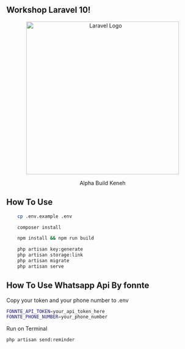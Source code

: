 ## Workshop Laravel 10!
<p align="center"><a href="https://laravel.com" target="_blank"><img src="https://raw.githubusercontent.com/laravel/art/master/logo-lockup/5%20SVG/2%20CMYK/1%20Full%20Color/laravel-logolockup-cmyk-red.svg" width="400" alt="Laravel Logo"></a></p>

<p align="center">
Alpha Build Keneh
</p>

## How To Use 
```bash
    cp .env.example .env
```
```bash
    composer install
```

```bash
    npm install && npm run build
```

```bash
    php artisan key:generate
    php artisan storage:link
    php artisan migrate
    php artisan serve
```

## How To Use Whatsapp Api By fonnte

Copy your token and your phone number to .env
```bash
FONNTE_API_TOKEN=your_api_token_here
FONNTE_PHONE_NUMBER=your_phone_number
``` 

Run on Terminal

```bash
php artisan send:reminder
```





